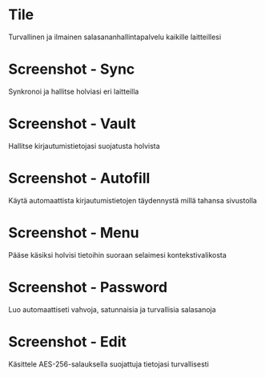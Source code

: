 # Tile

Turvallinen ja ilmainen salasananhallintapalvelu kaikille laitteillesi

# Screenshot - Sync

Synkronoi ja hallitse holviasi eri laitteilla

# Screenshot - Vault

Hallitse kirjautumistietojasi suojatusta holvista

# Screenshot - Autofill

Käytä automaattista kirjautumistietojen täydennystä millä tahansa sivustolla

# Screenshot - Menu

Pääse käsiksi holvisi tietoihin suoraan selaimesi kontekstivalikosta

# Screenshot - Password

Luo automaattiseti vahvoja, satunnaisia ja turvallisia salasanoja

# Screenshot - Edit

Käsittele AES-256-salauksella suojattuja tietojasi turvallisesti
